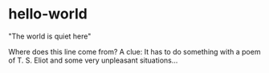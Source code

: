 # hello-world
"The world is quiet here"

Where does this line come from? A clue: It has to do something with a poem of T. S. Eliot and some very unpleasant situations...
